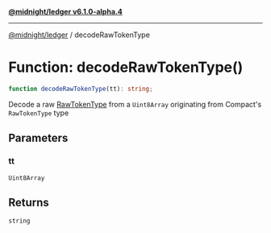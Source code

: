 [**@midnight/ledger v6.1.0-alpha.4**](../README.md)

***

[@midnight/ledger](../globals.md) / decodeRawTokenType

# Function: decodeRawTokenType()

```ts
function decodeRawTokenType(tt): string;
```

Decode a raw [RawTokenType](../type-aliases/RawTokenType.md) from a `Uint8Array` originating from Compact's
`RawTokenType` type

## Parameters

### tt

`Uint8Array`

## Returns

`string`
